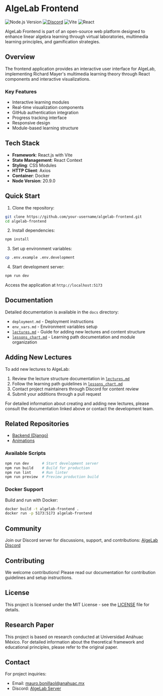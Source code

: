 # AlgeLab Frontend

![Node.js Version](https://img.shields.io/badge/node-v20.9.0-brightgreen)
[![Discord](https://img.shields.io/discord/1194047837823561728?color=7289da&label=Discord&logo=discord&logoColor=white)](https://discord.gg/4SRmKVZb8V)
![Vite](https://img.shields.io/badge/vite-latest-blue)
![React](https://img.shields.io/badge/react-latest-blue)

AlgeLab Frontend is part of an open-source web platform designed to enhance linear algebra learning through virtual laboratories, multimedia learning principles, and gamification strategies.

## Overview

The frontend application provides an interactive user interface for AlgeLab, implementing Richard Mayer's multimedia learning theory through React components and interactive visualizations.

### Key Features

- Interactive learning modules
- Real-time visualization components
- GitHub authentication integration
- Progress tracking interface
- Responsive design
- Module-based learning structure

## Tech Stack

- **Framework**: React.js with Vite
- **State Management**: React Context
- **Styling**: CSS Modules
- **HTTP Client**: Axios
- **Container**: Docker
- **Node Version**: 20.9.0

## Quick Start

1. Clone the repository:
```bash
git clone https://github.com/your-username/algelab-frontend.git
cd algelab-frontend
```

2. Install dependencies:
```bash
npm install
```

3. Set up environment variables:
```bash
cp .env.example .env.development
```

4. Start development server:
```bash
npm run dev
```

Access the application at `http://localhost:5173`

## Documentation

Detailed documentation is available in the `docs` directory:

- `deployment.md` - Deployment instructions
- `env_vars.md` - Environment variables setup
- [`lectures.md`](./docs/lectures.md) - Guide for adding new lectures and content structure
- [`lessons_chart.md`](./docs/lessons_chart.md) - Learning path documentation and module organization

## Adding New Lectures

To add new lectures to AlgeLab:

1. Review the lecture structure documentation in [`lectures.md`](./docs/lectures.md)
2. Follow the learning path guidelines in [`lessons_chart.md`](./docs/lessons_chart.md)
3. Contact project maintainers through Discord for content review
4. Submit your additions through a pull request

For detailed information about creating and adding new lectures, please consult the documentation linked above or contact the development team.

## Related Repositories

- [Backend (Django)](https://github.com/Mauro-Bonilla/practicum-II-backend)
- [Animations](https://github.com/Mauro-Bonilla/practicum-II-animations)


### Available Scripts
```bash
npm run dev      # Start development server
npm run build    # Build for production
npm run lint     # Run linter
npm run preview  # Preview production build
```

### Docker Support

Build and run with Docker:
```bash
docker build -t algelab-frontend .
docker run -p 5173:5173 algelab-frontend
```

## Community

Join our Discord server for discussions, support, and contributions:
[AlgeLab Discord](https://discord.gg/4SRmKVZb8V)

## Contributing

We welcome contributions! Please read our documentation for contribution guidelines and setup instructions.

## License

This project is licensed under the MIT License - see the [LICENSE](LICENSE) file for details.

## Research Paper

This project is based on research conducted at Universidad Anáhuac México. For detailed information about the theoretical framework and educational principles, please refer to the original paper.

## Contact

For project inquiries:
- Email: mauro.bonillaol@anahuac.mx
- Discord: [AlgeLab Server](https://discord.gg/4SRmKVZb8V)
